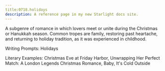 ```yaml
---
title:0718.holidays
description: A reference page in my new Starlight docs site.
---
```

A subgenre of romance in which lovers meet or unite during the Christmas or Hanukkah season. 
Common tropes are family, restoring past heartache, and returning to holiday tradition, 
as it was experienced in childhood. 

Writing Prompts: Holidays 

Literary Examples: 
Christmas Eve at Friday Harbor, 
Unwrapping Her Perfect Match: A London Legends Christmas Romance, 
Baby, It's Cold Outside
